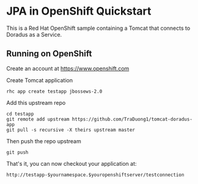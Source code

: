 JPA in OpenShift Quickstart
===============================

This is a Red Hat OpenShift sample containing a Tomcat that 
connects to Doradus as a Service.

Running on OpenShift
----------------------------

Create an account at https://www.openshift.com

Create Tomcat application 

    rhc app create testapp jbossews-2.0

Add this upstream repo

    cd testapp
    git remote add upstream https://github.com/TraDuong1/tomcat-doradus-app
    git pull -s recursive -X theirs upstream master


Then push the repo upstream

    git push

That's it, you can now checkout your application at:

    http://testapp-$yournamespace.$youropenshiftserver/testconnection



